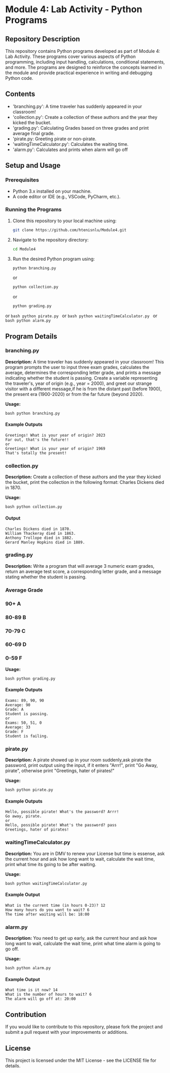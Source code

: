 # Module 4: Lab Activity - Python Programs

## Repository Description

This repository contains Python programs developed as part of Module 4: Lab Activity. These programs cover various aspects of Python programming, including input handling, calculations, conditional statements, and more. The programs are designed to reinforce the concepts learned in the module and provide practical experience in writing and debugging Python code.

## Contents
- 'branching.py': A time traveler has suddenly appeared in your classroom!
- 'collection.py': Create a collection of these authors and the year they kicked the bucket.
- 'grading.py': Calculating Grades based on three grades and print average final grade.
- 'pirate.py: Greeting pirate or non-pirate.
- 'waitingTimeCalculator.py': Calculates the waiting time.
- 'alarm.py': Calculates and prints when alarm will go off

## Setup and Usage

### Prerequisites

- Python 3.x installed on your machine.
- A code editor or IDE (e.g., VSCode, PyCharm, etc.).

### Running the Programs

1. Clone this repository to your local machine using:
    ```bash
    git clone https://github.com/htenisnlu/Module4.git
    ```
2. Navigate to the repository directory:
    ```bash
    cd Module4
    ```
3. Run the desired Python program using:
    ```bash
    python branching.py
    ```
   or
    ```bash
    python collection.py
    ```
   or
    ```bash
    python grading.py
    ```
  or
    ```bash
    python pirate.py
    ```
  or
    ```bash
    python waitingTimeCalculator.py
    ```
  or
    ```bash
    python alarm.py
    ```
## Program Details

### branching.py

**Description:** 
A time traveler has suddenly appeared in your classroom!
This program prompts the user to input three exam grades, calculates the average, determines the corresponding letter grade, and prints a message indicating whether the student is passing.
Create a variable representing the traveler's, year of origin (e.g., year = 2000), and greet our strange visitor with a different message,if he is from the distant past (before 1900),
the present era (1900-2020) or from the far future (beyond 2020).

**Usage:**

```bash python branching.py```

#### Example Outputs
  ```
  Greetings! What is your year of origin? 2023
  Far out, that's the future!!
  or
  Greetings! What is your year of origin? 1969
  That's totally the present!
```


### collection.py

**Description:** 
Create a collection of these authors and the year they kicked the bucket, print the collection in the following format:
Charles Dickens died in 1870.

**Usage:**

```bash python collection.py```

#### Output
  ```
  Charles Dickens died in 1870.
  William Thackeray died in 1863.
  Anthony Trollope died in 1882.
  Gerard Manley Hopkins died in 1889.
```

### grading.py

**Description:** 
Write a program that will average 3 numeric exam grades, return an average test score, a corresponding letter grade,
and a message stating whether the student is passing.

### Average   Grade
### 90+   A
### 80-89 B
### 70-79 C
### 60-69 D
### 0-59  F

**Usage:**

```bash python grading.py```

#### Example Outputs
  ```
  Exams: 89, 90, 90
  Average: 90
  Grade: A
  Student is passing.
  or
  Exams: 50, 51, 0
  Average: 33
  Grade: F
  Student is failing.
```
### pirate.py

**Description:** 
A pirate showed up in your room suddenly,ask pirate the password, print output using the input, if it enters "Arrr!", print "Go Away, pirate", otherwise print "Greetings, hater of pirates!"

**Usage:**

```bash python pirate.py```

#### Example Outputs
  ```
  Hello, possible pirate! What's the password? Arrr!
  Go away, pirate.
  or
  Hello, possible pirate! What's the password? pass
  Greetings, hater of pirates!
```

### waitingTimeCalculator.py

**Description:** 
You are in DMV to renew your License but time is essense, ask the current hour and ask how long want to wait, calculate the wait time, print what time its going to be after waiting.

**Usage:**

```bash python waitingTimeCalculator.py```

#### Example Output
  ```
  What is the current time (in hours 0-23)? 12
  How many hours do you want to wait? 6
  The time after waiting will be: 18:00
```

### alarm.py

**Description:** 
You need to get up early, ask the current hour and ask how long want to wait, calculate the wait time, print what time alarm is going to go off.

**Usage:**

```bash python alarm.py```

#### Example Output
  ```
  What time is it now? 14
  What is the number of hours to wait? 6
  The alarm will go off at: 20:00
```

## Contribution
If you would like to contribute to this repository, please fork the project and submit a pull request with your improvements or additions.

## License
This project is licensed under the MIT License - see the LICENSE file for details.
